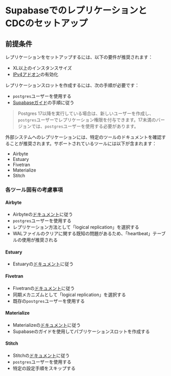 # SupabaseでのレプリケーションとCDCのセットアップ

## 前提条件

レプリケーションをセットアップするには、以下の要件が推奨されます：
- XL以上のインスタンスサイズ
- [IPv4アドオン](/docs/guides/platform/ipv4-address)の有効化

レプリケーションスロットを作成するには、次の手順が必要です：
- `postgres`ユーザーを使用する
- [Supabaseガイド](/docs/guides/database/postgres/setup-replication-external)の手順に従う

> Postgres 17以降を実行している場合は、新しいユーザーを作成し、`postgres`ユーザーでレプリケーション権限を付与できます。17未満のバージョンでは、`postgres`ユーザーを使用する必要があります。

外部システムへのレプリケーションには、特定のツールのドキュメントを確認することが推奨されます。サポートされているツールには以下が含まれます：
- Airbyte
- Estuary
- Fivetran
- Materialize
- Stitch

### 各ツール固有の考慮事項

#### Airbyte
- Airbyteの[ドキュメント](https://docs.airbyte.com/integrations/sources/postgres/)に従う
- `postgres`ユーザーを使用する
- レプリケーション方法として「logical replication」を選択する
- WALファイルのクリアに関する既知の問題があるため、「heartbeat」テーブルの使用が推奨される

#### Estuary
- Estuaryの[ドキュメント](https://docs.estuary.dev/reference/Connectors/capture-connectors/PostgreSQL/Supabase/)に従う

#### Fivetran
- Fivetranの[ドキュメント](https://fivetran.com/docs/connectors/databases/postgresql/setup-guide)に従う
- 同期メカニズムとして「logical replication」を選択する
- 既存の`postgres`ユーザーを使用する

#### Materialize
- Materializeの[ドキュメント](https://materialize.com/docs/sql/create-source/postgres/)に従う
- Supabaseのガイドを使用してパブリケーションスロットを作成する

#### Stitch
- Stitchの[ドキュメント](https://www.stitchdata.com/docs/integrations/databases/postgresql/v2#extract-data)に従う
- `postgres`ユーザーを使用する
- 特定の設定手順をスキップする
